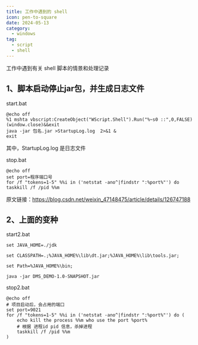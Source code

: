 ```yaml
---
title: 工作中遇到的 shell
icon: pen-to-square
date: 2024-05-13
category:
  - windows
tag:
  - script
  - shell
---
```


工作中遇到有关 shell 脚本的情景和处理记录

<!-- more -->

## 1、脚本启动停止jar包，并生成日志文件
start.bat
```shell
@echo off
%1 mshta vbscript:CreateObject("WScript.Shell").Run("%~s0 ::",0,FALSE)(window.close)&&exit
java -jar 包名.jar >StartupLog.log  2>&1 &
exit
```
其中，StartupLog.log 是日志文件

stop.bat
```shell
@echo off
set port=程序端口号
for /f "tokens=1-5" %%i in ('netstat -ano^|findstr ":%port%"') do taskkill /f /pid %%m
```

原文链接：https://blog.csdn.net/weixin_47148475/article/details/126747188

## 2、上面的变种

start2.bat
```shell
set JAVA_HOME=./jdk
 
set CLASSPATH=.;%JAVA_HOME%\lib\dt.jar;%JAVA_HOME%\lib\tools.jar;
 
set Path=%JAVA_HOME%\bin;
 
java -jar DMS_DEMO-1.0-SNAPSHOT.jar
```

stop2.bat
```shell
@echo off
# 项目启动后，会占用的端口
set port=9021
for /f "tokens=1-5" %%i in ('netstat -ano^|findstr ":%port%"') do (
    echo kill the process %%m who use the port %port%
    # 根据 进程id pid 信息，杀掉进程
    taskkill /f /pid %%m
)

```

